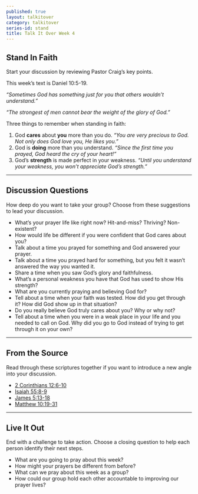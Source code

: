 ```yaml
---
published: true
layout: talkitover
category: talkitover
series-id: stand
title: Talk It Over Week 4
---
```


## Stand In Faith
<p class="lead">Start your discussion by reviewing Pastor Craig’s key points.</p>

This week’s text is Daniel 10:5-19.

_“Sometimes God has something just for you that others wouldn’t understand.”_

_“The strongest of men cannot bear the weight of the glory of God.”_

Three things to remember when standing in faith:

1. God **cares** about **you** more than you do. _“You are very precious to God. Not only does God love you, He likes you.”_
2. God is **doing** more than you understand. _“Since the first time you prayed, God heard the cry of your heart!”_
3. God’s **strength** is made perfect in your weakness. _“Until you understand your weakness, you won’t appreciate God’s strength.”_

* * *

## Discussion Questions
<p class="lead">How deep do you want to take your group? Choose from these suggestions to lead your discussion.</p>

* What’s your prayer life like right now? Hit-and-miss? Thriving? Non-existent?
* How would life be different if you were confident that God cares about you?
* Talk about a time you prayed for something and God answered your prayer.
* Talk about a time you prayed hard for something, but you felt it wasn’t answered the way you wanted it.
* Share a time when you saw God’s glory and faithfulness.
* What’s a personal weakness you have that God has used to show His strength?
* What are you currently praying and believing God for?
* Tell about a time when your faith was tested. How did you get through it? How did God show up in that situation?
* Do you really believe God truly cares about you? Why or why not?
* Tell about a time when you were in a weak place in your life and you needed to call on God. Why did you go to God instead of trying to get through it on your own?

* * *

## From the Source
<p class="lead">Read through these scriptures together if you want to introduce a new angle into your discussion.</p>

* <a href="https://www.bible.com/bible/111/2co.12.6-10.niv" target="_blank">2 Corinthians 12:6-10 <i class="icon-window"></i></a>
* <a href="https://www.bible.com/bible/111/isa.55.8-9.niv" target="_blank">Isaiah 55:8-9 <i class="icon-window"></i></a>
* <a href="https://www.bible.com/bible/111/jas.5.13-18.niv" target="_blank">James 5:13-18 <i class="icon-window"></i></a>
* <a href="https://www.bible.com/bible/111/mat.10.19-31.niv" target="_blank">Matthew 10:19-31 <i class="icon-window"></i></a>

* * *

## Live It Out
<p class="lead">End with a challenge to take action. Choose a closing question to help each person identify their next steps.</p>

* What are you going to pray about this week?
* How might your prayers be different from before?
* What can we pray about this week as a group?
* How could our group hold each other accountable to improving our prayer lives?
